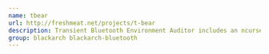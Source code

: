 ```yaml
---
name: tbear
url: http://freshmeat.net/projects/t-bear
description: Transient Bluetooth Environment Auditor includes an ncurses-based Bluetooth scanner (a bit similar to kismet), a Bluetooth DoS tool, and a Bluetooth hidden device locator.
group: blackarch blackarch-bluetooth
---
```

